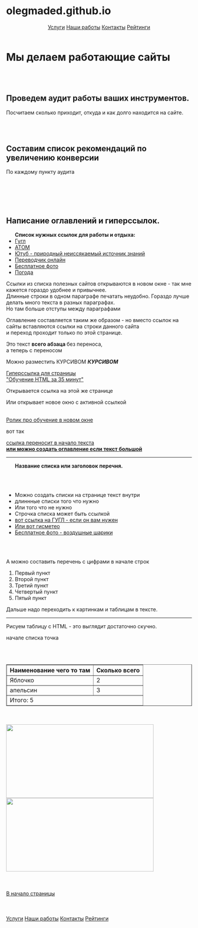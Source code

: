 # olegmaded.github.io
<!DOCTYPE html>

<html>
  <head> 
    <meta http-equiv="Content-Type" content="text/html; charset=UTF-8"> 
    <meta name="description" content="Разрабатываем эффективные решения для вашего бизнеса">	
    <link rel="shortcut icon" href="https://atom.io/favicon.ico">
    <link rel="stylesheet" href="C:/Users/maded/Desktop/index/main.css">
  </head>
  <body> 
     <header
	<div class="topnav">
           <a class="active" href="#home">Услуги</a>
           <a href="#news">Наши работы</a>
           <a href="#contact">Контакты</a>
           <a href="#about">Рейтинги</a>
        </div> 
      </header>
        <h1 id="ideveloper">Мы делаем работающие сайты</h1>
	   <br></br>
	   <div class="container">
           <div class="main-content">
        <h2> Проведем аудит работы ваших инструментов.</h2>
             <p> Посчитаем сколько приходит, откуда и как долго находится на сайте. </p>
           </div>
            <br></br>
        <aside>
           <h2>Составим список рекомендаций по увеличению конверсии</h2>
           <p>По каждому пункту аудита</p>
        </aside>
      </div>
          <br></br>
          <br></br>   
     <h2> Написание оглавлений и гиперссылок.</h2>
       <ul><b>Список нужных ссылок для работы и отдыха:</b>
          <li><a href="https://www.google.ru/" target="_blanc">Гугл</a></li>
          <li><a href="https://atom.io/" target="_blanc">АТОМ</a></li>
         <li><a href="https://www.youtube.com/" target="_blanc">Ютуб - природный неиссякаемый источник знаний </a></li>
          <li><a href="https://www.translate.ru/" target="_blanc">Переводчик онлайн</a></li>
          <li><a href="https://pixabay.com/ru/photos/" target="_blanc">Бесплатное фото</a></li>
          <li><a href="https://www.gismeteo.ru/weather-samara-4618/10-days/" target="_blanc">Погода</a></li>
      </ul>
        <p>Ссылки из списка полезных сайтов открываются в новом окне - так мне кажется гораздо удобнее и привычнее.
	<br> Длинные строки в одном параграфе печатать неудобно. Гораздо лучше делать много текста в разных параграфах.
	<br> Но там больше отступы между параграфами</p>
        <p>Оглавление составляется таким же образом - но вместо ссылок на сайты вставляются ссылки на строки данного сайта 
	<br> и переход проходит только по этой странице.</p> 
        <p> Это текст <b> всего абзаца </b> без переноса, <br>а теперь с переносом</p>
        <p> Можно разместить КУРСИВОМ <b><em>КУРСИВОМ</em></b></p>
        <a href="https://www.youtube.com/watch?v=4jYYHaTwWvY">Гиперссылка для страницы 
	<br>"Обучение HTML за 35 минут"<br></a>
        <p>Открывается ссылка на этой же странице</p>
        <p>Или открывает новое окно с активной ссылкой</p>
        <a href="https://www.youtube.com/watch?v=4jYYHaTwWvY&amp;t=1280s" target="_blanc">
	<br>Ролик про обучение в новом окне</a>
        <p> вот так</p>
        <a href="file:///C:/Users/maded/Desktop/index/index.html#ideveloper">ссылка переносит в начало текста 
	<br> <b> или можно создать оглавление если текст большой</b>
        </a>
        <hr>
        <ul><b>Название списка или заголовок перечня.</b>
          <p><br></br></p>
          <li>Можно создать списки на странице текст внутри </li>
          <li>длиннные списки того что нужно</li>
          <li>Или того что не нужно</li>
          <li>Строчка списка может быть ссылкой</li>
          <li><a href="https://www.google.ru/" target="_blanc">вот ссылка на ГУГЛ - если он вам нужен</a></li>
          <li><a href="https://www.gismeteo.ru/weather-samara-4618/10-days/">Или вот гисметео</a></li>
          <li><a href="https://pixabay.com/ru/photos/%D0%B2%D0%BE%D0%B7%D0%B4%D1%83%D1%88%D0%BD%D1%8B%D0%B5-%D1%88%D0%B0%D1%80%D1%8B-%D0%BF%D1%80%D0%B0%D0%B7%D0%B4%D0%BD%D0%BE%D0%B2%D0%B0%D0%BD%D0%B8%D0%B5-%D1%86%D0%B2%D0%B5%D1%82%D1%8B-1786430/" target="_blanc">Бесплатное фото - воздушные шарики</a></li>
	 </ul>
	   <br></br>
            <p> А можно составить перечень с цифрами в начале строк</p>
		  <ol>
		  <li> Первый пункт</li>
		  <li> Второй пункт</li>
		  <li> Третий пункт</li>
		  <li> Четвертый пункт</li>
		  <li> Пятый пункт</li>
		  </ol>
	   <p>Дальше надо переходить к картинкам и таблицам в тексте.</p>
            <hr>
    	   <p>Рисуем таблицу с HTML - это выглядит достаточно скучно. </p>
           <p> начале списка точка</p>
	      <br></br>
           <table border="1"align=center>
           <thead>
            <tr>
              <th>Наименование чего то там</th>
              <th>Сколько всего</th>
            </tr>
            </thead><tbody>
              <tr>
                <td>Яблочко</td>
                <td>2</td>
              </tr>
              <tr>
                <td>апельсин</td>
                <td>3</td>
              </tr>
              </tbody><tfoot>
              <tr>
                <td colspan="2">Итого: 5 </td>
              </tr>
              </tfoot>          
        </table>
         <br></br>
	<img src="C:\Users\maded\Desktop\index\Кот в очках.jpg" height="200" width="400" alt="">
	<img src="C:\Users\maded\Desktop\index\Подсолнухи закат.jpg" height="200" width="400" alt="">
    	 <br></br>
         <br></br>
	<a href="file olegmaded.github.io/index.html#ideveloper">В начало страницы</a>
	 <br></br>
         <br></br>
     <footer <div class="topnav">
          <a class="active" href="#home">Услуги</a>
          <a href="#news">Наши работы</a>
          <a href="#contact">Контакты</a>
          <a href="#about">Рейтинги</a>
        </div> 
     </footer>
  
</body>
</html>
